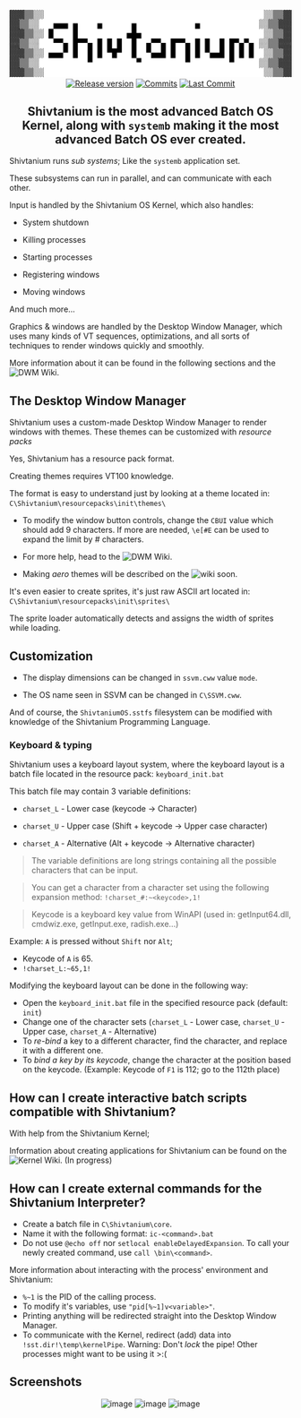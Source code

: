 <div align="center">

![Shivtanium Logo](https://raw.githubusercontent.com/Shivter14/Shivtanium/main/Shivtanium.png)
[![Release version](https://img.shields.io/github/v/release/Shivter14/Shivtanium?color=brightgreen&label=Latest%20version&style=for-the-badge)](https://github.com/Shivter14/Shivtanium/releases "Releases")
[![Commits](https://img.shields.io/github/commit-activity/m/Shivter14/Shivtanium?label=commits&style=for-the-badge)](https://github.com/Shivter14/Shivtanium/commits "Commit History")
[![Last Commit](https://img.shields.io/github/last-commit/Shivter14/Shivtanium/main?label=Latest%20commit&style=for-the-badge&display_timestamp=committer)](https://github.com/Shivter14/Shivtanium/pulse/monthly "Last activity")
## Shivtanium is the most advanced Batch OS Kernel, along with `systemb` making it the most advanced Batch OS ever created.

</div>

Shivtanium runs *sub systems*; Like the `systemb` application set.

These subsystems can run in parallel, and can communicate with each other.

Input is handled by the Shivtanium OS Kernel, which also handles:

- System shutdown

- Killing processes

- Starting processes

- Registering windows

- Moving windows

And much more...

Graphics & windows are handled by the Desktop Window Manager, which uses many kinds of VT sequences, optimizations, and all sorts of techniques to render windows quickly and smoothly.

More information about it can be found in the following sections and the ![DWM Wiki](https://github.com/Shivter14/Shivtanium/wiki/Desktop-Window-Manager).

## The Desktop Window Manager

Shivtanium uses a custom-made Desktop Window Manager to render windows with themes.
These themes can be customized with *resource packs*

Yes, Shivtanium has a resource pack format.

Creating themes requires VT100 knowledge.

The format is easy to understand just by looking at a theme located in: `C\Shivtanium\resourcepacks\init\themes\`

* To modify the window button controls, change the `CBUI` value which should add 9 characters. If more are needed, `\e[#E` can be used to expand the limit by # characters.

* For more help, head to the ![DWM Wiki](https://github.com/Shivter14/Shivtanium/wiki/Desktop-Window-Manager).

* Making *aero* themes will be described on the ![wiki](https://github.com/Shivter14/Shivtanium/wiki) soon.

It's even easier to create sprites, it's just raw ASCII art located in: `C\Shivtanium\resourcepacks\init\sprites\`

The sprite loader automatically detects and assigns the width of sprites while loading.

## Customization

- The display dimensions can be changed in `ssvm.cww` value `mode`.

- The OS name seen in SSVM can be changed in `C\SSVM.cww`.

And of course, the `ShivtaniumOS.sstfs` filesystem can be modified with knowledge of the Shivtanium Programming Language.

### Keyboard & typing

Shivtanium uses a keyboard layout system, where the keyboard layout is a batch file located in the resource pack:
`keyboard_init.bat`

This batch file may contain 3 variable definitions:

- `charset_L` - Lower case (keycode -> Character)

- `charset_U` - Upper case (Shift + keycode -> Upper case character)

- `charset_A` - Alternative (Alt + keycode -> Alternative character)

> The variable definitions are long strings containing all the possible characters that can be input.

> You can get a character from a character set using the following expansion method: `!charset_#:~<keycode>,1!`

> Keycode is a keyboard key value from WinAPI (used in: getInput64.dll, cmdwiz.exe, getInput.exe, radish.exe...)

Example: `A` is pressed without `Shift` nor `Alt`;
- Keycode of `A` is 65.
- `!charset_L:~65,1!`

Modifying the keyboard layout can be done in the following way:

* Open the `keyboard_init.bat` file in the specified resource pack (default: `init`)
* Change one of the character sets (`charset_L` - Lower case, `charset_U` - Upper case, `charset_A` - Alternative)
* To *re-bind* a key to a different character, find the character, and replace it with a different one.
* To *bind a key by its keycode*, change the character at the position based on the keycode. (Example: Keycode of `F1` is 112; go to the 112th place)

## How can I create interactive batch scripts compatible with Shivtanium?

With help from the Shivtanium Kernel;

Information about creating applications for Shivtanium can be found on the ![Kernel Wiki](https://github.com/Shivter14/Shivtanium/wiki/kernel). (In progress)

## How can I create external commands for the Shivtanium Interpreter?

- Create a batch file in `C\Shivtanium\core`.
- Name it with the following format: `ic-<command>.bat`
- Do not use `@echo off` nor `setlocal enableDelayedExpansion`.
To call your newly created command, use `call \bin\<command>`.

More information about interacting with the process' environment and Shivtanium:

- `%~1` is the PID of the calling process.
- To modify it's variables, use `"pid[%~1]v<variable>"`.
- Printing anything will be redirected straight into the Desktop Window Manager.
- To communicate with the Kernel, redirect (add) data into `!sst.dir!\temp\kernelPipe`. Warning: Don't *lock* the pipe! Other processes might want to be using it >:(

## Screenshots
<div align="center">

  ![image](https://github.com/Shivter14/Shivtanium/assets/98386496/dd131add-ed0a-4b8a-b11d-51ef5c7239ab)
  ![image](https://github.com/Shivter14/Shivtanium/assets/98386496/983b1fc7-c198-4bfc-8a7d-94462d6b9dfb)
  ![image](https://github.com/user-attachments/assets/737af2a2-d617-4ead-95cf-7d7acc818c9c)

</div>

